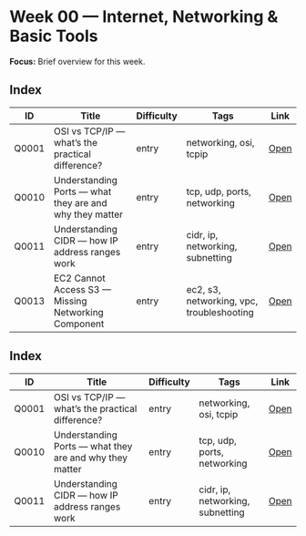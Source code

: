 # Week 00 — Internet, Networking & Basic Tools

**Focus:** Brief overview for this week.

## Index
| ID | Title | Difficulty | Tags | Link |
|---|---|---|---|---|
| Q0001 | OSI vs TCP/IP — what’s the practical difference? | entry | networking, osi, tcpip | [Open](questions/Q0001-osi-model-vs-tcpip.md) |
| Q0010 | Understanding Ports — what they are and why they matter | entry | tcp, udp, ports, networking | [Open](questions/Q0010-port-with-examples.md) |
| Q0011 | Understanding CIDR — how IP address ranges work | entry | cidr, ip, networking, subnetting | [Open](questions/Q0011-understanding-cidr.md) |
| Q0013 | EC2 Cannot Access S3 — Missing Networking Component | entry | ec2, s3, networking, vpc, troubleshooting | [Open](questions/Q0013-ec2-cannot-access-s3.md) |

## Index
| ID | Title | Difficulty | Tags | Link |
|---|---|---|---|---|
| Q0001 | OSI vs TCP/IP — what’s the practical difference? | entry | networking, osi, tcpip | [Open](questions/Q0001-osi-model-vs-tcpip.md) |
| Q0010 | Understanding Ports — what they are and why they matter | entry | tcp, udp, ports, networking | [Open](questions/Q0010-port-with-examples.md) |
| Q0011 | Understanding CIDR — how IP address ranges work | entry | cidr, ip, networking, subnetting | [Open](questions/Q0011-understanding-cidr.md) |
